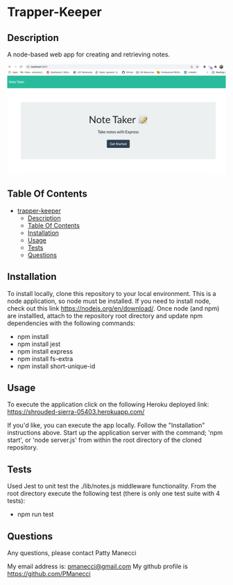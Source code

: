 # Trapper-Keeper

## Description

A node-based web app for creating and retrieving notes.


![screenshot](public/assets/images/screenshot.png)


## Table Of Contents

- [trapper-keeper](#trapper-keeper)
  - [Description](#description)
  - [Table Of Contents](#table-of-contents)
  - [Installation](#installation)
  - [Usage](#usage)
  - [Tests](#tests)
  - [Questions](#questions)

## Installation

To install locally, clone this repository to your local environment.  This is a node application, so node must be installed.  If you need to install node, check out this link  https://nodejs.org/en/download/.  Once node (and npm) are installled, attach to the repository root directory and update npm dependencies with the following commands:

* npm install
* npm install jest
* npm install express
* npm install fs-extra
* npm install short-unique-id

## Usage

To execute the application click on the following Heroku deployed link:
https://shrouded-sierra-05403.herokuapp.com/

If you'd like, you can execute the app locally.  Follow the "Installation" instructions above.  Start up the application server with the command; 'npm start', or 'node server.js' from within the root directory of the cloned repository. 

## Tests

Used Jest to unit test the ./lib/notes.js middleware functionality.  From the root directory execute the following test (there is only one test suite with 4 tests):  
* npm run test
  
## Questions

Any questions, please contact Patty Manecci

My email address is: pmanecci@gmail.com
My github profile is https://github.com/PManecci
